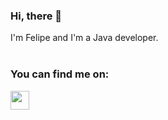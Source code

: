 ### Hi, there 👋

I'm Felipe and I'm a Java developer.
<br><br>

<h3>
  You can find me on:
</h3>

<a href="https://www.linkedin.com/in/felipe-zmata/"><img src="https://www.pngitem.com/pimgs/m/498-4987196_linkedin-logo-png-linkedin-in-icon-transparent-png.png"  style="width: 30px; height: 30px; max-width: 100%;"></a>
